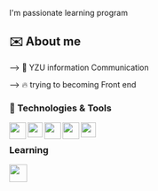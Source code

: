 I'm passionate learning program 

## ✉️ About me

--> 🏫 YZU information Communication

--> 🔥  trying to becoming Front end


### 🔧 Technologies & Tools

<img align = "left" width = "30px" src = "https://upload.wikimedia.org/wikipedia/commons/thumb/9/9a/Visual_Studio_Code_1.35_icon.svg/2048px-Visual_Studio_Code_1.35_icon.svg.png"/>
<img align = "left" width = "27px" src = "https://upload.wikimedia.org/wikipedia/commons/thumb/4/4c/Typescript_logo_2020.svg/1200px-Typescript_logo_2020.svg.png">
<img align = "left" width = "30px" src = "https://upload.wikimedia.org/wikipedia/commons/thumb/d/d5/Tailwind_CSS_Logo.svg/1024px-Tailwind_CSS_Logo.svg.png">
<img align = "left" width = "30px" src = "https://cdn.iconscout.com/icon/free/png-256/npm-3-1175132.png">
<img align = "left" width = "27px" src = "https://upload.wikimedia.org/wikipedia/commons/thumb/3/3f/Git_icon.svg/1024px-Git_icon.svg.png">
<br/>

### Learning

<img align = "left" width = "32px" src = "https://iconape.com/wp-content/png_logo_vector/vue-js.png">
